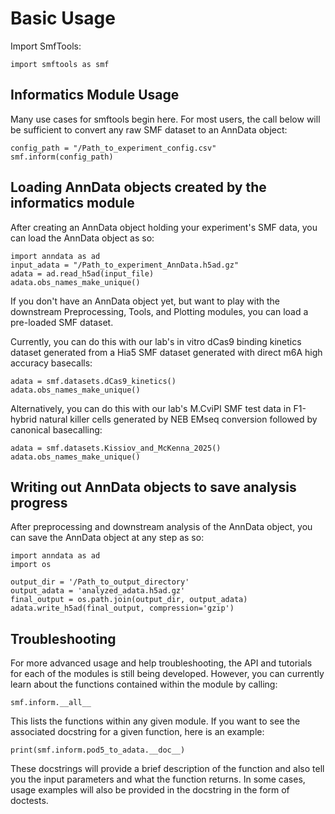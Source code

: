 # Basic Usage

Import SmfTools:

```
import smftools as smf
```

## Informatics Module Usage

Many use cases for smftools begin here. For most users, the call below will be sufficient to convert any raw SMF dataset to an AnnData object:

```
config_path = "/Path_to_experiment_config.csv"
smf.inform(config_path)
```

## Loading AnnData objects created by the informatics module

After creating an AnnData object holding your experiment's SMF data, you can load the AnnData object as so:

```
import anndata as ad
input_adata = "/Path_to_experiment_AnnData.h5ad.gz"
adata = ad.read_h5ad(input_file)
adata.obs_names_make_unique()
```

If you don't have an AnnData object yet, but want to play with the downstream Preprocessing, Tools, and Plotting modules, you can load a pre-loaded SMF dataset.

Currently, you can do this with our lab's in vitro dCas9 binding kinetics dataset generated from a Hia5 SMF dataset generated with direct m6A high accuracy basecalls:

```
adata = smf.datasets.dCas9_kinetics()
adata.obs_names_make_unique()
```

Alternatively, you can do this with our lab's M.CviPI SMF test data in F1-hybrid natural killer cells generated by NEB EMseq conversion followed by canonical basecalling:

```
adata = smf.datasets.Kissiov_and_McKenna_2025()
adata.obs_names_make_unique()
```

## Writing out AnnData objects to save analysis progress

After preprocessing and downstream analysis of the AnnData object, you can save the AnnData object at any step as so:

```
import anndata as ad
import os

output_dir = '/Path_to_output_directory'
output_adata = 'analyzed_adata.h5ad.gz'
final_output = os.path.join(output_dir, output_adata)
adata.write_h5ad(final_output, compression='gzip')
```


## Troubleshooting
For more advanced usage and help troubleshooting, the API and tutorials for each of the modules is still being developed.
However, you can currently learn about the functions contained within the module by calling:

```
smf.inform.__all__
```

This lists the functions within any given module. If you want to see the associated docstring for a given function, here is an example:

```
print(smf.inform.pod5_to_adata.__doc__)
```

These docstrings will provide a brief description of the function and also tell you the input parameters and what the function returns.
In some cases, usage examples will also be provided in the docstring in the form of doctests.